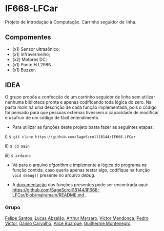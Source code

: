 # IF668-LFCar
Projeto de Introdução à Computação. Carrinho seguidor de linha.

## Compomentes

- (x1) Sensor ultrasônico;
- (x1) Infravermelho;
- (x2) Motores DC;
- (x1) Ponte H L298N.
- (x1) Buzzer.

## IDEA
O grupo propôs a confecção de um carrinho seguidor de linha sem utilizar nenhuma biblioteca pronta e apenas codificando toda lógica do zero. 
Na pasta _main_ há uma descrição de cada função implementada, pois o código foi pensado para que pessoas externas tivessem a capacidade de modificar e usufruir de um código de fácil entendimento.

- Para utilizar as funções deste projeto basta fazer as seguintes etapas:

i) ``` $ git clone https://github.com/SageScroll18144/IF668-LFCar ```


ii) ``` $ cd main ```


iii) ``` $ arduino ```

- Vá para o arquivo _algorithm_ e implemente a lógica do programa na função contida, caso queria apenas testar algo, codifique na função ``` void debug() ``` presente no arquivo _debug_.

- A [documentação](https://github.com/SageScroll18144/IF668-LFCar/blob/main/main/README.md) das funções presentes pode ser encontrada aqui: https://github.com/SageScroll18144/IF668-LFCar/blob/main/main/README.md .

### Grupo

[Felipe Santos](https://github.com/SageScroll18144), [Lucas Absalão](https://github.com/LightAsh04), [Arthur Marsaro](https://github.com/arthurmarsar0), [Victor Mendonça](https://github.com/Mend25), [Pedro Victor](https://github.com/xupenio04), [Danilo Carvalho](https://github.com/DaniloLDCarvalho), [Alice Buarque](https://github.com/alicecadete28), [Guilherme Montenegro](https://github.com/GuilhermeMontt).

